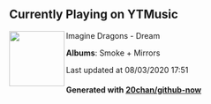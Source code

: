 ## Currently Playing on YTMusic

[<img align="left" width="100" src="https://lh3.googleusercontent.com/nKzUyGxMddXNZsWq-pyHg-49HVU4H4PL7P69DTihi3DWlqUtn5LNkLF0gae7qVhqUW7Ez7fyhakSZAfO">](https://music.youtube.com/channel/UC0aXrjVxG5pZr99v77wZdPQ)

Imagine Dragons - Dream

**Albums**: Smoke + Mirrors

Last updated at 08/03/2020 17:51

#### Generated with [20chan/github-now](https://github.com/20chan/github-now)


<!--
**20chan/20chan** is a ✨ _special_ ✨ repository because its `README.md` (this file) appears on your GitHub profile.

Here are some ideas to get you started:

- 🔭 I’m currently working on ...
- 🌱 I’m currently learning ...
- 👯 I’m looking to collaborate on ...
- 🤔 I’m looking for help with ...
- 💬 Ask me about ...
- 📫 How to reach me: ...
- 😄 Pronouns: ...
- ⚡ Fun fact: ...
-->
